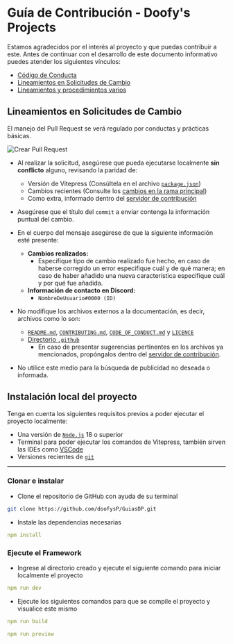 # Guía de Contribución - Doofy's Projects
Estamos agradecidos por el interés al proyecto y que puedas contribuir a este. Antes de continuar con el desarrollo de este documento informativo puedes atender los siguientes vínculos:

* [Código de Conducta](https://github.com/doofysP/GuiasDP/blob/main/CODE_OF_CONDUCT.md)
* [Lineamientos en Solicitudes de Cambio](#lineamientos-en-solicitudes-de-cambio)
* [Lineamientos y procedimientos varios](https://discord.gg/2jJRNbyqMB)

## Lineamientos en Solicitudes de Cambio
El manejo del Pull Request se verá regulado por conductas y prácticas básicas.

![Crear Pull Request](https://cdn.discordapp.com/attachments/1017537991813632111/1092494792476348528/firefox_yiMJNEJ4ik.png)

- Al realizar la solicitud, asegúrese que pueda ejecutarse localmente **sin conflicto** alguno, revisando la paridad de:
  - Versión de Vitepress (Consúltela en el archivo [`package.json`](package.json))
  - Cambios recientes (Consulte los [cambios en la rama principal](https://github.com/doofysP/GuiasDP/commits/main))
  - Como extra, informado dentro del [servidor de contribución](https://discord.gg/2jJRNbyqMB)

- Asegúrese que el título del `commit` a enviar contenga la información puntual del cambio.

- En el cuerpo del mensaje asegúrese de que la siguiente información esté presente:
  - **Cambios realizados:**
    - Especifique tipo de cambio realizado fue hecho, en caso de haberse corregido un error especifique cuál y de qué manera; en caso de haber añadido una nueva característica especifique cuál y por qué fue añadida.
  - **Información de contacto en Discord:**
    - `NombreDeUsuario#0000 (ID)`

- No modifique los archivos externos a la documentación, es decir, archivos como lo son:
  - [`README.md`](README.md), [`CONTRIBUTING.md`](CONTRIBUTING.md), [`CODE_OF_CONDUCT.md`](CODE_OF_CONDUCT.md) y [`LICENCE`](LICENCE)
  - [Directorio `.github`](.github)
    - En caso de presentar sugerencias pertinentes en los archivos ya mencionados, propóngalos dentro del [servidor de contribución](https://discord.gg/2jJRNbyqMB).

- No utilice este medio para la búsqueda de publicidad no deseada o informada.

## Instalación local del proyecto
Tenga en cuenta los siguientes requisitos previos a poder ejecutar el proyecto localmente:
  - Una versión de [`Node.js`](https://nodejs.org) 18 o superior
  - Terminal para poder ejecutar los comandos de Vitepress, también sirven las IDEs como [VSCode](https://code.visualstudio.com/)
  - Versiones recientes de [`git`](https://git-scm.com/)

---

### Clonar e instalar
- Clone el repositorio de GitHub con ayuda de su terminal
```bash
git clone https://github.com/doofysP/GuiasDP.git
```

- Instale las dependencias necesarias
```yml
npm install
```

### Ejecute el Framework
- Ingrese al directorio creado y ejecute el siguiente comando para iniciar localmente el proyecto
```yml
npm run dev
```

- Ejecute los siguientes comandos para que se compile el proyecto y visualice este mismo
```yml
npm run build
```
```yml
npm run preview
```